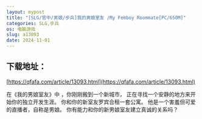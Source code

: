 ```yaml
---
layout: mypost
title: "[SLG/官中/男娘/步兵]我的男娘室友 /My Femboy Roommate[PC/650M]"
categories: SLG,步兵
os: 电脑游戏
slug: a13093
date: 2024-11-01
---
```


## 下载地址：

[https://qfafa.com/article/13093.html](https://qfafa.com/article/13093.html)

在《我的男娘室友》中 ，你刚刚搬到一个新城市，
正在寻找一个安静的地方来开始你的独立开发生涯。
你和你的新室友罗宾合租一套公寓。
他是一个害羞但可爱的直播者，自称是男娘。
你有能力和你的新男娘室友建立真诚的关系吗？